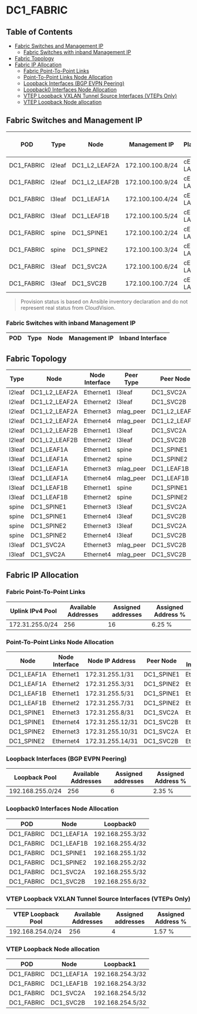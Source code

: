 # DC1_FABRIC

## Table of Contents

- [Fabric Switches and Management IP](#fabric-switches-and-management-ip)
  - [Fabric Switches with inband Management IP](#fabric-switches-with-inband-management-ip)
- [Fabric Topology](#fabric-topology)
- [Fabric IP Allocation](#fabric-ip-allocation)
  - [Fabric Point-To-Point Links](#fabric-point-to-point-links)
  - [Point-To-Point Links Node Allocation](#point-to-point-links-node-allocation)
  - [Loopback Interfaces (BGP EVPN Peering)](#loopback-interfaces-bgp-evpn-peering)
  - [Loopback0 Interfaces Node Allocation](#loopback0-interfaces-node-allocation)
  - [VTEP Loopback VXLAN Tunnel Source Interfaces (VTEPs Only)](#vtep-loopback-vxlan-tunnel-source-interfaces-vteps-only)
  - [VTEP Loopback Node allocation](#vtep-loopback-node-allocation)

## Fabric Switches and Management IP

| POD | Type | Node | Management IP | Platform | Provisioned in CloudVision | Serial Number |
| --- | ---- | ---- | ------------- | -------- | -------------------------- | ------------- |
| DC1_FABRIC | l2leaf | DC1_L2_LEAF2A | 172.100.100.8/24 | cEOS-LAB | Provisioned | - |
| DC1_FABRIC | l2leaf | DC1_L2_LEAF2B | 172.100.100.9/24 | cEOS-LAB | Provisioned | - |
| DC1_FABRIC | l3leaf | DC1_LEAF1A | 172.100.100.4/24 | cEOS-LAB | Provisioned | - |
| DC1_FABRIC | l3leaf | DC1_LEAF1B | 172.100.100.5/24 | cEOS-LAB | Provisioned | - |
| DC1_FABRIC | spine | DC1_SPINE1 | 172.100.100.2/24 | cEOS-LAB | Provisioned | - |
| DC1_FABRIC | spine | DC1_SPINE2 | 172.100.100.3/24 | cEOS-LAB | Provisioned | - |
| DC1_FABRIC | l3leaf | DC1_SVC2A | 172.100.100.6/24 | cEOS-LAB | Provisioned | - |
| DC1_FABRIC | l3leaf | DC1_SVC2B | 172.100.100.7/24 | cEOS-LAB | Provisioned | - |

> Provision status is based on Ansible inventory declaration and do not represent real status from CloudVision.

### Fabric Switches with inband Management IP

| POD | Type | Node | Management IP | Inband Interface |
| --- | ---- | ---- | ------------- | ---------------- |

## Fabric Topology

| Type | Node | Node Interface | Peer Type | Peer Node | Peer Interface |
| ---- | ---- | -------------- | --------- | ----------| -------------- |
| l2leaf | DC1_L2_LEAF2A | Ethernet1 | l3leaf | DC1_SVC2A | Ethernet5 |
| l2leaf | DC1_L2_LEAF2A | Ethernet2 | l3leaf | DC1_SVC2B | Ethernet5 |
| l2leaf | DC1_L2_LEAF2A | Ethernet3 | mlag_peer | DC1_L2_LEAF2B | Ethernet3 |
| l2leaf | DC1_L2_LEAF2A | Ethernet4 | mlag_peer | DC1_L2_LEAF2B | Ethernet4 |
| l2leaf | DC1_L2_LEAF2B | Ethernet1 | l3leaf | DC1_SVC2A | Ethernet6 |
| l2leaf | DC1_L2_LEAF2B | Ethernet2 | l3leaf | DC1_SVC2B | Ethernet6 |
| l3leaf | DC1_LEAF1A | Ethernet1 | spine | DC1_SPINE1 | Ethernet1 |
| l3leaf | DC1_LEAF1A | Ethernet2 | spine | DC1_SPINE2 | Ethernet1 |
| l3leaf | DC1_LEAF1A | Ethernet3 | mlag_peer | DC1_LEAF1B | Ethernet3 |
| l3leaf | DC1_LEAF1A | Ethernet4 | mlag_peer | DC1_LEAF1B | Ethernet4 |
| l3leaf | DC1_LEAF1B | Ethernet1 | spine | DC1_SPINE1 | Ethernet2 |
| l3leaf | DC1_LEAF1B | Ethernet2 | spine | DC1_SPINE2 | Ethernet2 |
| spine | DC1_SPINE1 | Ethernet3 | l3leaf | DC1_SVC2A | Ethernet1 |
| spine | DC1_SPINE1 | Ethernet4 | l3leaf | DC1_SVC2B | Ethernet1 |
| spine | DC1_SPINE2 | Ethernet3 | l3leaf | DC1_SVC2A | Ethernet2 |
| spine | DC1_SPINE2 | Ethernet4 | l3leaf | DC1_SVC2B | Ethernet2 |
| l3leaf | DC1_SVC2A | Ethernet3 | mlag_peer | DC1_SVC2B | Ethernet3 |
| l3leaf | DC1_SVC2A | Ethernet4 | mlag_peer | DC1_SVC2B | Ethernet4 |

## Fabric IP Allocation

### Fabric Point-To-Point Links

| Uplink IPv4 Pool | Available Addresses | Assigned addresses | Assigned Address % |
| ---------------- | ------------------- | ------------------ | ------------------ |
| 172.31.255.0/24 | 256 | 16 | 6.25 % |

### Point-To-Point Links Node Allocation

| Node | Node Interface | Node IP Address | Peer Node | Peer Interface | Peer IP Address |
| ---- | -------------- | --------------- | --------- | -------------- | --------------- |
| DC1_LEAF1A | Ethernet1 | 172.31.255.1/31 | DC1_SPINE1 | Ethernet1 | 172.31.255.0/31 |
| DC1_LEAF1A | Ethernet2 | 172.31.255.3/31 | DC1_SPINE2 | Ethernet1 | 172.31.255.2/31 |
| DC1_LEAF1B | Ethernet1 | 172.31.255.5/31 | DC1_SPINE1 | Ethernet2 | 172.31.255.4/31 |
| DC1_LEAF1B | Ethernet2 | 172.31.255.7/31 | DC1_SPINE2 | Ethernet2 | 172.31.255.6/31 |
| DC1_SPINE1 | Ethernet3 | 172.31.255.8/31 | DC1_SVC2A | Ethernet1 | 172.31.255.9/31 |
| DC1_SPINE1 | Ethernet4 | 172.31.255.12/31 | DC1_SVC2B | Ethernet1 | 172.31.255.13/31 |
| DC1_SPINE2 | Ethernet3 | 172.31.255.10/31 | DC1_SVC2A | Ethernet2 | 172.31.255.11/31 |
| DC1_SPINE2 | Ethernet4 | 172.31.255.14/31 | DC1_SVC2B | Ethernet2 | 172.31.255.15/31 |

### Loopback Interfaces (BGP EVPN Peering)

| Loopback Pool | Available Addresses | Assigned addresses | Assigned Address % |
| ------------- | ------------------- | ------------------ | ------------------ |
| 192.168.255.0/24 | 256 | 6 | 2.35 % |

### Loopback0 Interfaces Node Allocation

| POD | Node | Loopback0 |
| --- | ---- | --------- |
| DC1_FABRIC | DC1_LEAF1A | 192.168.255.3/32 |
| DC1_FABRIC | DC1_LEAF1B | 192.168.255.4/32 |
| DC1_FABRIC | DC1_SPINE1 | 192.168.255.1/32 |
| DC1_FABRIC | DC1_SPINE2 | 192.168.255.2/32 |
| DC1_FABRIC | DC1_SVC2A | 192.168.255.5/32 |
| DC1_FABRIC | DC1_SVC2B | 192.168.255.6/32 |

### VTEP Loopback VXLAN Tunnel Source Interfaces (VTEPs Only)

| VTEP Loopback Pool | Available Addresses | Assigned addresses | Assigned Address % |
| --------------------- | ------------------- | ------------------ | ------------------ |
| 192.168.254.0/24 | 256 | 4 | 1.57 % |

### VTEP Loopback Node allocation

| POD | Node | Loopback1 |
| --- | ---- | --------- |
| DC1_FABRIC | DC1_LEAF1A | 192.168.254.3/32 |
| DC1_FABRIC | DC1_LEAF1B | 192.168.254.3/32 |
| DC1_FABRIC | DC1_SVC2A | 192.168.254.5/32 |
| DC1_FABRIC | DC1_SVC2B | 192.168.254.5/32 |
